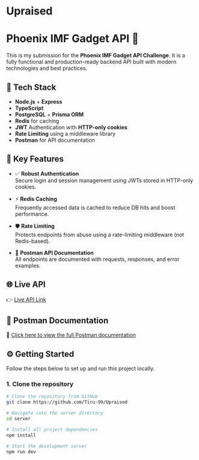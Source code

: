 # Upraised 
# Phoenix IMF Gadget API 🚀

This is my submission for the **Phoenix IMF Gadget API Challenge**. It is a fully functional and production-ready backend API built with modern technologies and best practices.

## 🔧 Tech Stack

- **Node.js** + **Express**
- **TypeScript**
- **PostgreSQL** + **Prisma ORM**
- **Redis** for caching
- **JWT** Authentication with **HTTP-only cookies**
- **Rate Limiting** using a middleware library
- **Postman** for API documentation

## 🔐 Key Features

- ✅ **Robust Authentication**  
  Secure login and session management using JWTs stored in HTTP-only cookies.

- ⚡ **Redis Caching**  
  Frequently accessed data is cached to reduce DB hits and boost performance.

- 🛡️ **Rate Limiting**  
  Protects endpoints from abuse using a rate-limiting middleware (not Redis-based).

- 📑 **Postman API Documentation**  
  All endpoints are documented with requests, responses, and error examples.

## 🌐 Live API

👉 [Live API Link](https://upraised-production.up.railway.app/health)  

## 📮 Postman Documentation

🧾 [Click here to view the full Postman documentation](https://documenter.getpostman.com/view/28016254/2sB2cUAhiM)  


## ⚙️ Getting Started

Follow the steps below to set up and run this project locally.

### 1. Clone the repository
```bash
# Clone the repository from GitHub
git clone https://github.com/Tiru-99/Upraised

# Navigate into the server directory
cd server

# Install all project dependencies
npm install

# Start the development server
npm run dev

